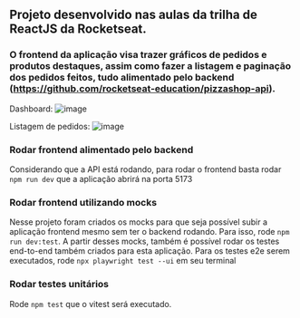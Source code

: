## Projeto desenvolvido nas aulas da trilha de ReactJS da Rocketseat.

### O frontend da aplicação visa trazer gráficos de pedidos e produtos destaques, assim como fazer a listagem e paginação dos pedidos feitos, tudo alimentado pelo backend (https://github.com/rocketseat-education/pizzashop-api).

Dashboard:
![image](https://github.com/gabe-brum/market-frontend/assets/52430344/c2c8707d-c61f-4c7c-9faa-c7c1bf6db91a)

Listagem de pedidos:
![image](https://github.com/gabe-brum/market-frontend/assets/52430344/3626d642-1214-4547-81b9-ac39a0004c31)

### Rodar frontend alimentado pelo backend
Considerando que a API está rodando, para rodar o frontend basta rodar `npm run dev` que a aplicação abrirá na porta 5173

### Rodar frontend utilizando mocks
Nesse projeto foram criados os mocks para que seja possível subir a aplicação frontend mesmo sem ter o backend rodando. Para isso, rode `npm run dev:test`.
A partir desses mocks, também é possível rodar os testes end-to-end também criados para esta aplicação. Para os testes e2e serem executados, rode `npx playwright test --ui` em seu terminal

### Rodar testes unitários
Rode `npm test` que o vitest será executado.
